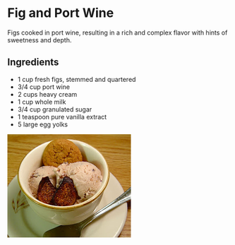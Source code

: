 # Fig and Port Wine

Figs cooked in port wine, resulting in a rich and complex flavor with hints of sweetness and depth.

## Ingredients

- 1 cup fresh figs, stemmed and quartered
- 3/4 cup port wine
- 2 cups heavy cream
- 1 cup whole milk
- 3/4 cup granulated sugar
- 1 teaspoon pure vanilla extract
- 5 large egg yolks

![Fig and port wine icecream](../Photos/fig.JPG)

